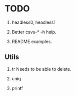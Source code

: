 # TODO

1. headless0, headless1

2. Better csvu-* -h help.

3. README examples.

## Utils

1. tr
    Needs to be able to delete.

2. uniq

3. printf

